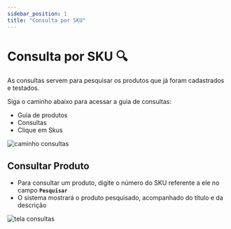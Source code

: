 ```yaml
---
sidebar_position: 1
title: "Consulta por SKU"
---
```


# Consulta por SKU :mag:

As consultas servem para pesquisar os produtos que já foram cadastrados e testados.

Siga o caminho abaixo para acessar a guia de consultas:

- Guia de produtos
- Consultas
- Clique em Skus

![caminho consultas](/img/images/caminho_consulta.png)

## Consultar Produto

- Para consultar um produto, digite o número do SKU referente a ele no campo **`Pesquisar`**
- O sistema mostrará o produto pesquisado, acompanhado do título e da descrição

![tela consultas](/img/images/aba_consulta.png)
